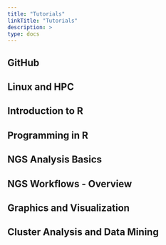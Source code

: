 ```yaml
---
title: "Tutorials"
linkTitle: "Tutorials"
description: >
type: docs
---
```


## GitHub

## Linux and HPC

## Introduction to R

## Programming in R

## NGS Analysis Basics

## NGS Workflows - Overview

## Graphics and Visualization

## Cluster Analysis and Data Mining
